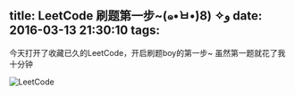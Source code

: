 title: LeetCode 刷题第一步~(๑•̀ㅂ•́)و✧  (8
date: 2016-03-13 21:30:10
tags:
---
今天打开了收藏已久的LeetCode，开启刷题boy的第一步~ 虽然第一题就花了我十分钟

![LeetCode](/images/leetcode/leetcode.png)